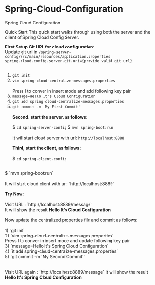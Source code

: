 # Spring-Cloud-Configuration
Spring Cloud Configuration

Quick Start
This quick start walks through using both the server and the client of Spring Cloud Config Server.

<b>First Setup Git URL for cloud configuration:</b><br>
Update git url in `/spring-server-config/src/main/resources/application.properties`
<br>
`spring.cloud.config.server.git.uri={provide valid git url}`
<br><br>
1) `git init`
2) `vim spring-cloud-centralize-messages.properties`
    <br><br>
    Press I to conver in insert mode and add following key pair
    <br>
3) `message=Hello It's Cloud Configuration`
4) `git add spring-cloud-centralize-messages.properties`
5) `git commit -m 'My First Commit'`
<br><br>
<b>Second, start the server, as follows:</b>
<br><br>
$ `cd spring-server-config`
$ `mvn spring-boot:run`
<br><br>
It will start cloud server with url: `http://localhost:8888`
<br><br>
<b>Third, start the client, as follows:</b>
<br><br>
$ `cd spring-client-config`
<br>
$ `mvn spring-boot:run`
<br><br>
It will start cloud client with url: `http://localhost:8889`
<br><br>
<b>Try Now:</b>
<br><br>
Visit URL : `http://localhost:8889/message`
<br>
It will show the result <b>Hello It's Cloud Configuration</b>
<br><br>
Now update the centralized properties file and commit as follows:
<br><br>
1) `git init`<br>
2) `vim spring-cloud-centralize-messages.properties`
    <br>
    Press I to conver in insert mode and update following key pair
    <br>
3) `message=Hello It's Spring Cloud Configuration`<br>
4) `it add spring-cloud-centralize-messages.properties`<br>
5) `git commit -m 'My Second Commit'`<br>
<br><br>
Visit URL again : `http://localhost:8889/message`
It will show the result <b>Hello It's Spring Cloud Configuration</b>
